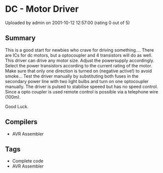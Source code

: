 # DC - Motor Driver

Uploaded by admin on 2001-10-12 12:57:00 (rating 0 out of 5)

## Summary

This is a good start for newbies who crave for driving something.... There are ICs for dc motors, but a optocoupler and 4 transistors will do as well. This driver can drive any motor size. Adjust the powersupply accordingly. Select the power transistors according to the current rating of the motor. Make sure that only one direction is turned on (negative active!) to avoid smoke... Test the driver manually by substituting both fuses in the secondary power line with two light bulbs and turn on one optocoupler manually. The driver is pulsed to stabilise speeed but has no speed control. Since a opto coupler is used remote control is possible via a telephone wire (100m).  

Good Luck.

## Compilers

- AVR Assembler

## Tags

- Complete code
- AVR Assembler
